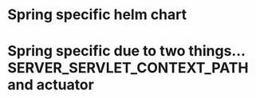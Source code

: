 # Spring specific helm chart

# Spring specific due to two things... SERVER_SERVLET_CONTEXT_PATH and actuator


